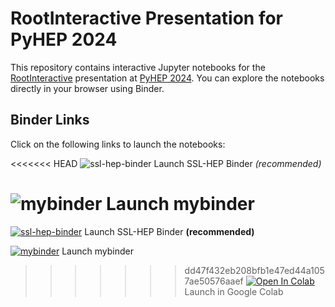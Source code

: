 # RootInteractive Presentation for PyHEP 2024

This repository contains interactive Jupyter notebooks for the [RootInteractive](https://github.com/miranov25/RootInteractive) presentation at [PyHEP 2024](https://indico.cern.ch/event/1384010). You can explore the notebooks directly in your browser using Binder.

## Binder Links

Click on the following links to launch the notebooks:

<<<<<<< HEAD
![ssl-hep-binder](https://binderhub.ssl-hep.org/v2/gh/miranov25/pyhep2024-rootinteractive/HEAD) Launch SSL-HEP Binder _(recommended)_

![mybinder](https://mybinder.org/v2/gh/miranov25/pyhep2024-rootinteractive/HEAD) Launch mybinder
=======
[![ssl-hep-binder](https://mybinder.org/badge_logo.svg)](https://binderhub.ssl-hep.org/v2/gh/miranov25/pyhep2024-rootinteractive/HEAD) Launch SSL-HEP Binder __(recommended)__

[![mybinder](https://mybinder.org/badge_logo.svg)](https://mybinder.org/v2/gh/miranov25/pyhep2024-rootinteractive/HEAD) Launch mybinder
>>>>>>> dd47f432eb208bfb1e47ed44a1057ae50576aaef
[![Open In Colab](https://colab.research.google.com/assets/colab-badge.svg)](https://colab.research.google.com/github/miranov25/pyhep2024-rootinteractive) Launch in Google Colab
